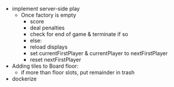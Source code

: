 - implement server-side play
    - Once factory is empty
        - score
        - deal penalties
        - check for end of game & terminate if so
        - else:
        - reload displays
        - set currentFirstPlayer & currentPlayer to nextFirstPlayer
        - reset nextFirstPlayer
- Adding tiles to Board floor:
    - if more than floor slots, put remainder in trash
- dockerize
